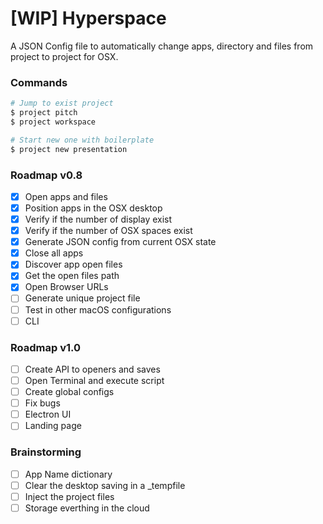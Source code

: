 # [WIP] Hyperspace

A JSON Config file to automatically change apps, directory and files from project to project for OSX.

### Commands

```sh
# Jump to exist project
$ project pitch
$ project workspace

# Start new one with boilerplate
$ project new presentation
```

### Roadmap v0.8

- [x] Open apps and files
- [x] Position apps in the OSX desktop
- [x] Verify if the number of display exist
- [x] Verify if the number of OSX spaces exist
- [x] Generate JSON config from current OSX state
- [x] Close all apps
- [x] Discover app open files
- [x] Get the open files path
- [x] Open Browser URLs
- [ ] Generate unique project file
- [ ] Test in other macOS configurations
- [ ] CLI

### Roadmap v1.0

- [ ] Create API to openers and saves
- [ ] Open Terminal and execute script
- [ ] Create global configs
- [ ] Fix bugs
- [ ] Electron UI
- [ ] Landing page

### Brainstorming

- [ ] App Name dictionary
- [ ] Clear the desktop saving in a _tempfile
- [ ] Inject the project files
- [ ] Storage everthing in the cloud

